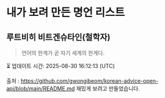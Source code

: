 # 내가 보려 만든 명언 리스트

##  루트비히 비트겐슈타인(철학자)
> 언어의 한계가 곧 자기 세계의 한계다.


⏳ 업데이트 시간: 2025-08-30 16:12:13 (UTC)

출처 : https://github.com/gwongibeom/korean-advice-open-api/blob/main/README.md
재밌게 보려고 만들었습니다.
